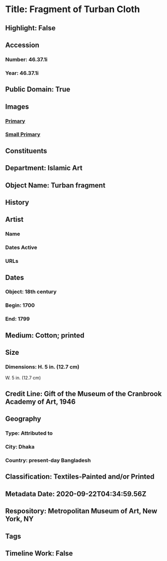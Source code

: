 # Title: Fragment of Turban Cloth
## Highlight: False
## Accession
### Number: 46.37.1i
### Year: 46.37.1i
## Public Domain: True
## Images
### [Primary](https://images.metmuseum.org/CRDImages/is/original/136253.jpg)
### [Small Primary](https://images.metmuseum.org/CRDImages/is/web-large/136253.jpg)
## Constituents
## Department: Islamic Art
## Object Name: Turban fragment
## History
## Artist
### Name
### Dates Active
### URLs
## Dates
### Object: 18th century
### Begin: 1700
### End: 1799
## Medium: Cotton; printed
## Size
### Dimensions: H. 5 in. (12.7 cm)
W. 5 in. (12.7 cm)
## Credit Line: Gift of the Museum of the Cranbrook Academy of Art, 1946
## Geography
### Type: Attributed to
### City: Dhaka
### Country: present-day Bangladesh
## Classification: Textiles-Painted and/or Printed
## Metadata Date: 2020-09-22T04:34:59.56Z
## Respository: Metropolitan Museum of Art, New York, NY
## Tags
## Timeline Work: False